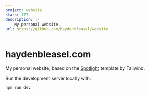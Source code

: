 ```yaml
---
project: website
stars: 177
description: |-
    My personal website.
url: https://github.com/haydenbleasel/website
---
```


# haydenbleasel.com

My personal website, based on the [Spotlight](https://spotlight.tailwindui.com/) template by Tailwind.

Run the development server locally with:

```bash
npm run dev
```
